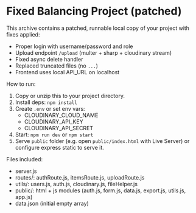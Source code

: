 # Fixed Balancing Project (patched)

This archive contains a patched, runnable local copy of your project with fixes applied:
- Proper login with username/password and role
- Upload endpoint `/upload` (multer + sharp + cloudinary stream)
- Fixed async delete handler
- Replaced truncated files (no `...`)
- Frontend uses local API_URL on localhost

How to run:
1. Copy or unzip this to your project directory.
2. Install deps: `npm install`
3. Create `.env` or set env vars:
   - CLOUDINARY_CLOUD_NAME
   - CLOUDINARY_API_KEY
   - CLOUDINARY_API_SECRET
4. Start: `npm run dev` or `npm start`
5. Serve `public` folder (e.g. open `public/index.html` with Live Server) or configure express static to serve it.

Files included:
- server.js
- routes/: authRoute.js, itemsRoute.js, uploadRoute.js
- utils/: users.js, auth.js, cloudinary.js, fileHelper.js
- public/: html + js modules (auth.js, form.js, data.js, export.js, utils.js, app.js)
- data.json (initial empty array)

